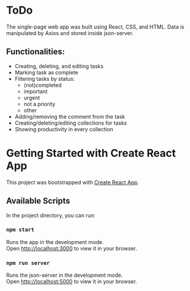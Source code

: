 # ToDo
The single-page web app was built using React, CSS, and HTML. Data is manipulated by Axios and stored inside json-server.

## Functionalities:
- Creating, deleting, and editing tasks
- Marking task as complete
- Filtering tasks by status:
    - (not)completed
    - important
    - urgent
    - not a priority
    - other
- Adding/removing the comment from the task
- Creating/deleting/editing collections for tasks
- Showing productivity in every collection

# Getting Started with Create React App

This project was bootstrapped with [Create React App](https://github.com/facebook/create-react-app).

## Available Scripts

In the project directory, you can run:

### `npm start`

Runs the app in the development mode.\
Open [http://localhost:3000](http://localhost:3000) to view it in your browser.

### `npm run server`

Runs the json-server in the development mode.\
Open [http://localhost:5000](http://localhost:5000) to view it in your browser.


